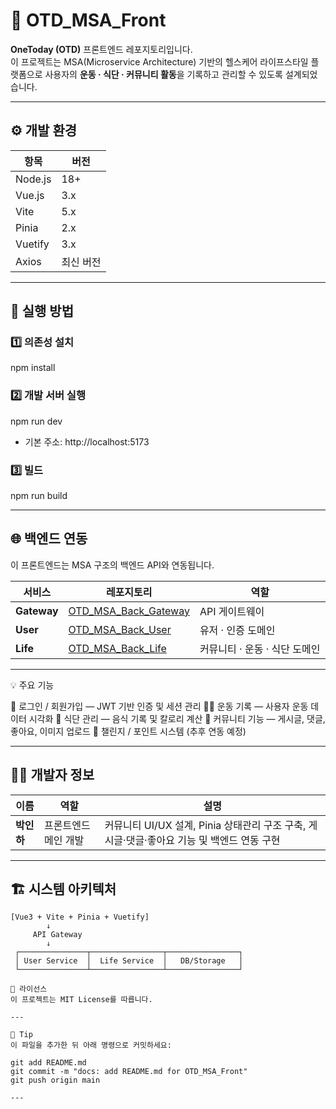 # 🌿 OTD_MSA_Front

**OneToday (OTD)** 프론트엔드 레포지토리입니다.  
이 프로젝트는 MSA(Microservice Architecture) 기반의 헬스케어 라이프스타일 플랫폼으로
사용자의 **운동 · 식단 · 커뮤니티 활동**을 기록하고 관리할 수 있도록 설계되었습니다.

---

## ⚙️ 개발 환경

| 항목 | 버전 |
|------|------|
| Node.js | 18+ |
| Vue.js | 3.x |
| Vite | 5.x |
| Pinia | 2.x |
| Vuetify | 3.x |
| Axios | 최신 버전 |

---

## 🚀 실행 방법

### 1️⃣ 의존성 설치

npm install

### 2️⃣ 개발 서버 실행

npm run dev
 - 기본 주소: http://localhost:5173

### 3️⃣ 빌드

npm run build

---

## 🌐 백엔드 연동

이 프론트엔드는 MSA 구조의 백엔드 API와 연동됩니다.

| 서비스 | 레포지토리 | 역할 |
|--------|-------------|------|
| **Gateway** | [OTD_MSA_Back_Gateway](https://github.com/inha915/OTD_MSA_Back_Gateway) | API 게이트웨이 |
| **User** | [OTD_MSA_Back_User](https://github.com/inha915/OTD_MSA_Back_User) | 유저 · 인증 도메인 |
| **Life** | [OTD_MSA_Back_Life](https://github.com/inha915/OTD_MSA_Back_Life) | 커뮤니티 · 운동 · 식단 도메인 |

---

💡 주요 기능

🔐 로그인 / 회원가입 — JWT 기반 인증 및 세션 관리
🏋️‍♀️ 운동 기록 — 사용자 운동 데이터 시각화
🍱 식단 관리 — 음식 기록 및 칼로리 계산
💬 커뮤니티 기능 — 게시글, 댓글, 좋아요, 이미지 업로드
🎯 챌린지 / 포인트 시스템 (추후 연동 예정)

---

## 🧑‍💻 개발자 정보

| 이름 | 역할 | 설명 |
|------|------|------|
| **박인하** | 프론트엔드 메인 개발 | 커뮤니티 UI/UX 설계, Pinia 상태관리 구조 구축, 게시글·댓글·좋아요 기능 및 백엔드 연동 구현 |

---

## 🏗️ 시스템 아키텍처

```plaintext
[Vue3 + Vite + Pinia + Vuetify]
        ↓
     API Gateway
        ↓
 ┌───────────────┬────────────────┬────────────────┐
 │ User Service  │  Life Service  │   DB/Storage   │
 └───────────────┴────────────────┴────────────────┘

📄 라이선스
이 프로젝트는 MIT License를 따릅니다.

---

💬 Tip
이 파일을 추가한 뒤 아래 명령으로 커밋하세요:

git add README.md
git commit -m "docs: add README.md for OTD_MSA_Front"
git push origin main

---






